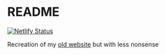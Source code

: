 # README

[![Netlify Status](https://api.netlify.com/api/v1/badges/51bb564b-7c7a-4b41-9eb5-d1f44aa50e8f/deploy-status)](https://app.netlify.com/sites/claydugo/deploys)

Recreation of my [old website](https://github.com/claydugo/old_claydugo.com) but with less nonsense
